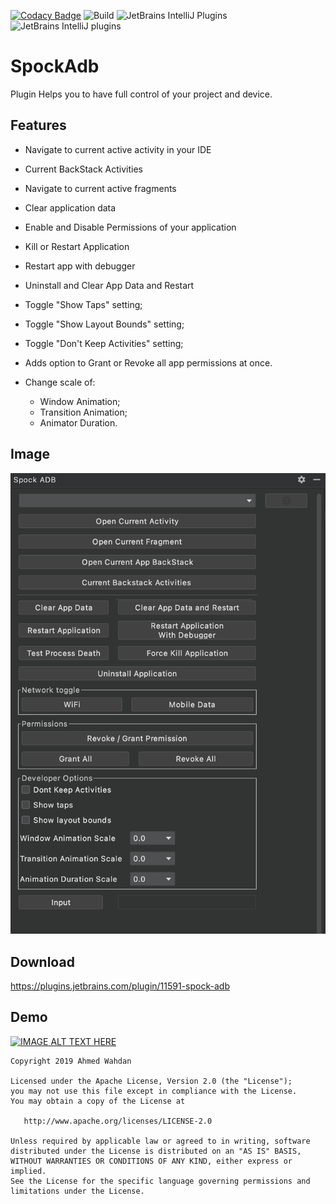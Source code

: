 
[![Codacy Badge](https://api.codacy.com/project/badge/Grade/811387b23aae4a479f842c8a485a820a)](https://app.codacy.com/manual/WahdanZ/SpockAdb?utm_source=github.com&utm_medium=referral&utm_content=WahdanZ/SpockAdb&utm_campaign=Badge_Grade_Dashboard)
![Build](https://github.com/WahdanZ/SpockAdb/workflows/Build/badge.svg)
![JetBrains IntelliJ Plugins](https://img.shields.io/jetbrains/plugin/v/11591-spock-adb)
![JetBrains IntelliJ plugins](https://img.shields.io/jetbrains/plugin/d/11591-spock-adb) 

# SpockAdb 
<!-- Plugin description -->
Plugin Helps you to have full control of your project and device.
<!-- Plugin description end -->



## **Features**
 - Navigate to current active activity in your IDE
 -  Current BackStack Activities 
 -  Navigate to current  active fragments 
 -  Clear application data 
 -  Enable and Disable Permissions of your application
 - Kill or Restart Application
- Restart app with debugger 
- Uninstall and Clear App Data and Restart
 - Toggle "Show Taps" setting;
 - Toggle "Show Layout Bounds" setting;
 - Toggle "Don't Keep Activities" setting;
 - Adds option to Grant or Revoke all app permissions at once.

 - Change scale of:
   - Window Animation;
   - Transition Animation;
   - Animator Duration.

## Image

![Screenshot](images/spock_adb.png)

## Download

https://plugins.jetbrains.com/plugin/11591-spock-adb

## Demo

[![IMAGE ALT TEXT HERE](http://img.youtube.com/vi/x_WX_Pznqos/0.jpg)](http://www.youtube.com/watch?v=x_WX_Pznqos)



```
Copyright 2019 Ahmed Wahdan

Licensed under the Apache License, Version 2.0 (the "License");
you may not use this file except in compliance with the License.
You may obtain a copy of the License at

   http://www.apache.org/licenses/LICENSE-2.0

Unless required by applicable law or agreed to in writing, software
distributed under the License is distributed on an "AS IS" BASIS,
WITHOUT WARRANTIES OR CONDITIONS OF ANY KIND, either express or implied.
See the License for the specific language governing permissions and
limitations under the License.
```
